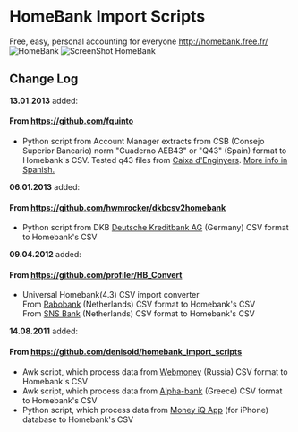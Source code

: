 # HomeBank Import Scripts #
Free, easy, personal accounting for everyone <http://homebank.free.fr/>
![HomeBank](http://homebank.free.fr/images/web_title.png "Logo HomeBank")
![ScreenShot HomeBank](http://homebank.free.fr/images/homebank_all.jpg "ScreenShot HomeBank")

## Change Log ##
**13.01.2013** added:
#### From <https://github.com/fquinto> ####
*   Python script from Account Manager extracts from CSB (Consejo Superior Bancario) norm "Cuaderno AEB43" or "Q43" (Spain) format to Homebank's CSV. Tested q43 files from [Caixa d'Enginyers](https://www.caixa-enginyers.com). [More info in Spanish.](http://www.tesoreria.com/oldweb/index.php?option=com_content&view=article&id=128:la-norma-43-del-consejo-superior-bancario-csb&catid=59:normativa-nacional-e-internacional&Itemid=90)

**06.01.2013** added:
#### From <https://github.com/hwmrocker/dkbcsv2homebank> ####
*   Python script from DKB [Deutsche Kreditbank AG](https://www.dkb.de/) (Germany) CSV format to Homebank's CSV

**09.04.2012** added:
#### From <https://github.com/profiler/HB_Convert> ####
*   Universal Homebank(4.3) CSV import converter  
    From [Rabobank](https://www.rabobank.com) (Netherlands) CSV format to Homebank's CSV  
    From [SNS Bank](https://www.snsbank.nl) (Netherlands) CSV format to Homebank's CSV  
  
**14.08.2011** added:
#### From <https://github.com/denisoid/homebank_import_scripts> ####
*   Awk script, which process data from [Webmoney](http://www.wmtransfer.com/) (Russia) CSV format to Homebank's CSV
*   Awk script, which process data from [Alpha-bank](http://www.alpha.gr) (Greece) CSV format to Homebank's CSV
*   Python script, which process data from [Money iQ App](https://itunes.apple.com/us/app/money-iq/id401136940?mt=8) (for iPhone) database to Homebank's CSV

